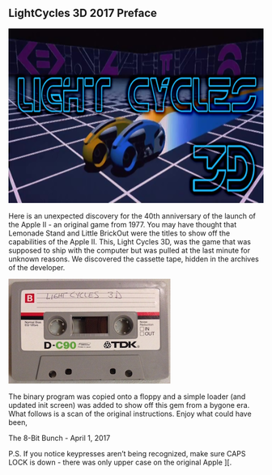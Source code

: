 ## LightCycles 3D 2017 Preface

![LightCycles 3D](LightCycles.png)

Here is an unexpected discovery for the 40th anniversary of the launch of the Apple II - an original game from 1977. You may have thought that Lemonade Stand and Little BrickOut were the titles to show off the capabilities of the Apple II. This, Light Cycles 3D, was the game that was supposed to ship with the computer but was pulled at the last minute for unknown reasons. We discovered the cassette tape, hidden in the archives of the developer.

![Cassette](cassette.jpg)

The binary program  was copied onto a floppy and a simple loader (and updated init screen) was added to show off this gem from a bygone era. What follows is a scan of the original instructions. Enjoy what could have been,

The 8-Bit Bunch - April 1, 2017

P.S. If you notice keypresses aren’t being recognized, make sure CAPS LOCK is down - there was only upper case on the original Apple ][.
